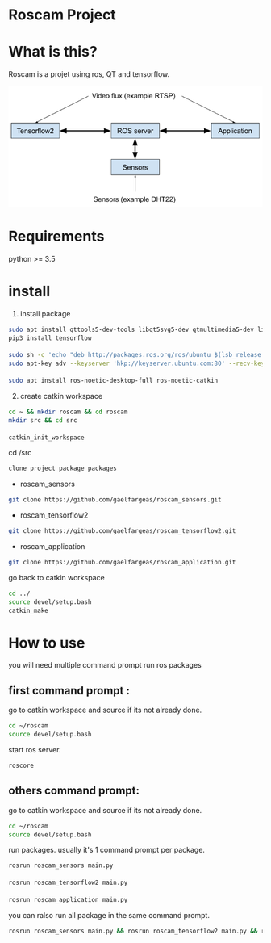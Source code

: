 # Roscam Project

# What is this?
Roscam is a projet using ros, QT and tensorflow.

![](https://raw.githubusercontent.com/gaelfargeas/roscam_project/main/img/roscam.png)
# Requirements

python >= 3.5

# install

1) install package 

```sh
sudo apt install qttools5-dev-tools libqt5svg5-dev qtmultimedia5-dev libqt5websockets5-dev python3
pip3 install tensorflow

sudo sh -c 'echo "deb http://packages.ros.org/ros/ubuntu $(lsb_release -sc) main" > /etc/apt/sources.list.d/ros-latest.list'
sudo apt-key adv --keyserver 'hkp://keyserver.ubuntu.com:80' --recv-key C1CF6E31E6BADE8868B172B4F42ED6FBAB17C654

sudo apt install ros-noetic-desktop-full ros-noetic-catkin
```

2) create catkin workspace

```sh
cd ~ && mkdir roscam && cd roscam
mkdir src && cd src

catkin_init_workspace
```

cd /src

```sh
clone project package packages
```

- roscam_sensors

```sh
git clone https://github.com/gaelfargeas/roscam_sensors.git
```

- roscam_tensorflow2

```sh
git clone https://github.com/gaelfargeas/roscam_tensorflow2.git
```

- roscam_application

```sh
git clone https://github.com/gaelfargeas/roscam_application.git
```
go back to catkin workspace

```sh
cd ../
source devel/setup.bash
catkin_make
```



# How to use

you will need multiple command prompt
run ros packages

## first command prompt :

go to catkin workspace and source if its not already done.

```sh
cd ~/roscam
source devel/setup.bash
```

start ros server.

```sh
roscore
```

## others command prompt:

go to catkin workspace and source if its not already done.

```sh
cd ~/roscam
source devel/setup.bash
```
run packages. usually it's 1 command prompt per package.

```sh
rosrun roscam_sensors main.py

rosrun roscam_tensorflow2 main.py

rosrun roscam_application main.py
```

you can ralso run all package in the same command prompt.

```sh
rosrun roscam_sensors main.py && rosrun roscam_tensorflow2 main.py && rosrun roscam_application main.py
```
